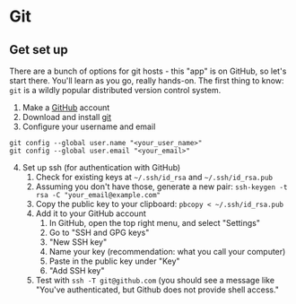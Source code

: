 
# Git

## Get set up

There are a bunch of options for git hosts - this "app" is on GitHub, so let's start there. You'll learn as you go, really hands-on. The first thing to know: `git` is a wildly popular distributed version control system.

1. Make a [GitHub](http://github.com) account
2. Download and install [git](https://git-scm.com/downloads)
3. Configure your username and email
```
git config --global user.name "<your_user_name>"
git config --global user.email "<your_email>"
```
4. Set up ssh (for authentication with GitHub)
	1.  Check for existing keys at `~/.ssh/id_rsa` and `~/.ssh/id_rsa.pub`
	2. Assuming you don't have those, generate a new pair: `ssh-keygen -t rsa -C "your_email@example.com"`
	3. Copy the public key to your clipboard: `pbcopy < ~/.ssh/id_rsa.pub`
	4. Add it to your GitHub account
		1. In GitHub, open the top right menu, and select "Settings"
		2. Go to "SSH and GPG keys"
		3. "New SSH key"
		4. Name your key (recommendation: what you call your computer)
		5. Paste in the public key under "Key"
		6. "Add SSH key"
	5. Test with `ssh -T git@github.com` (you should see a message like "You've authenticated, but Github does not provide shell access."
